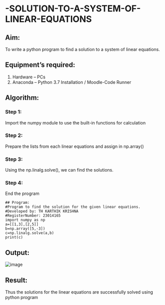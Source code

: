 # -SOLUTION-TO-A-SYSTEM-OF-LINEAR-EQUATIONS
## Aim:
To write a python program to find a solution to a system of linear equations.
## Equipment’s required:
1. 	Hardware – PCs
2. 	Anaconda – Python 3.7 Installation / Moodle-Code Runner
## Algorithm:
### Step 1: 
Import the numpy module to use the built-in functions for calculation
### Step 2: 
Prepare the lists from each linear equations and assign in np.array()
### Step 3: 
Using the np.linalg.solve(), we can find the solutions.
### Step 4: 
End the program
~~~
## Program:
#Program to find the solution for the given linear equations.
#Developed by: TH KARTHIK KRISHNA
#RegisterNumber: 23014165
import numpy as np
a=[[1,3],[2,5]]
b=np.array([5,-3])
c=np.linalg.solve(a,b)
print(c)
~~~

## Output:
![image](https://github.com/karthikkrishna16/-SOLUTION-TO-A-SYSTEM-OF-LINEAR-EQUATIONS/assets/148514663/d6222f14-99dd-4f30-8b4e-8b6cfdbcc6a6)

## Result: 
Thus the solutions for the linear equations are successfully solved using python program

